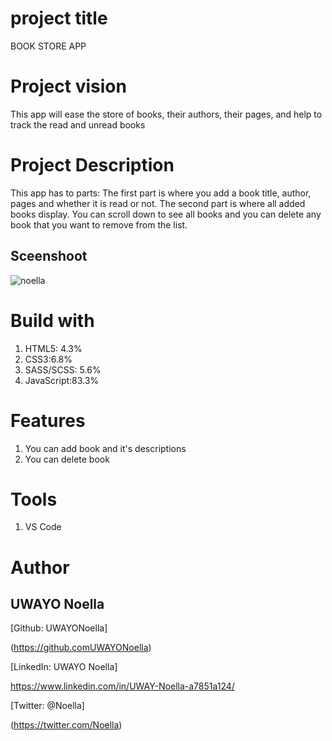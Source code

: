 # project title

BOOK STORE APP
# Project vision
This app will ease the store of books, their authors, their pages, and help to track the read and unread books
# Project Description
This app has to parts: The first part is where you add a book title, author, pages and whether it is read or not. The second part is where all added books display. You can scroll down to see all books and you can delete any book that you want to remove from the list.
## Sceenshoot
![noella](https://user-images.githubusercontent.com/106772337/173237927-50297d9f-e180-4ee7-b978-3761b58bf02a.png)
# Build with
1. HTML5: 4.3%
2. CSS3:6.8%
3. SASS/SCSS: 5.6%
4. JavaScript:83.3%
# Features
1. You can add book and it's descriptions
2. You can delete book
# Tools
1. VS Code
# Author
## UWAYO Noella
[Github: UWAYONoella]

(https://github.comUWAYONoella)

[LinkedIn: UWAYO Noella]

https://www.linkedin.com/in/UWAY-Noella-a7851a124/

[Twitter: @Noella]

(https://twitter.com/Noella)
